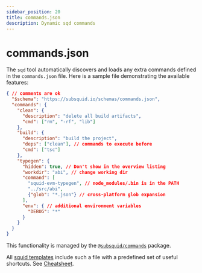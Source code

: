 ```yaml
---
sidebar_position: 20
title: commands.json
description: Dynamic sqd commands
---
```


# commands.json

The `sqd` tool automatically discovers and loads any extra commands defined in the `commands.json` file. Here is a sample file demonstrating the available features:

```json
{ // comments are ok
  "$schema": "https://subsquid.io/schemas/commands.json",
  "commands": {
    "clean": {
      "description": "delete all build artifacts",
      "cmd": ["rm", "-rf", "lib"]
    },
    "build": {
      "description": "build the project",
      "deps": ["clean"], // commands to execute before
      "cmd": ["tsc"]
    },
    "typegen": {
      "hidden": true, // Don't show in the overview listing
      "workdir": "abi", // change working dir
      "command": [
        "squid-evm-typegen", // node_modules/.bin is in the PATH
        "../src/abi",
        {"glob": "*.json"} // cross-platform glob expansion
      ],
      "env": { // additional environment variables
        "DEBUG": "*"
      }
    }
  }
}
```
This functionality is managed by the [`@subsquid/commands`](https://github.com/subsquid/squid-sdk/tree/master/util/commands) package.

All [squid templates](/sdk/how-to-start/squid-development/#templates) include such a file with a predefined set of useful shortcuts. See [Cheatsheet](/sdk/how-to-start/cli-cheatsheet).
